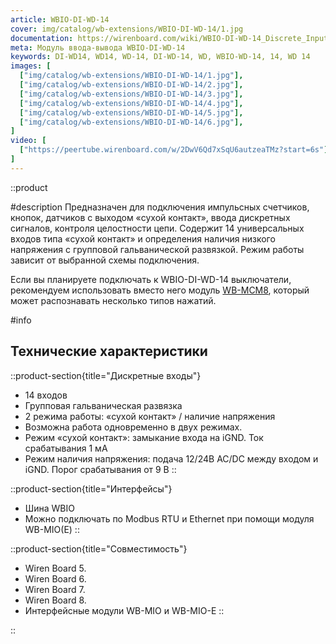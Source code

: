 ```yaml
---
article: WBIO-DI-WD-14
cover: img/catalog/wb-extensions/WBIO-DI-WD-14/1.jpg
documentation: https://wirenboard.com/wiki/WBIO-DI-WD-14_Discrete_Inputs
meta: Модуль ввода-вывода WBIO-DI-WD-14
keywords: DI-WD14, WD14, WD-14, DI-WD-14, WD, WBIO-WD-14, 14, WD 14
images: [
  ["img/catalog/wb-extensions/WBIO-DI-WD-14/1.jpg"],
  ["img/catalog/wb-extensions/WBIO-DI-WD-14/2.jpg"],
  ["img/catalog/wb-extensions/WBIO-DI-WD-14/3.jpg"],
  ["img/catalog/wb-extensions/WBIO-DI-WD-14/4.jpg"],
  ["img/catalog/wb-extensions/WBIO-DI-WD-14/5.jpg"],
  ["img/catalog/wb-extensions/WBIO-DI-WD-14/6.jpg"],
]
video: [
  ["https://peertube.wirenboard.com/w/2DwV6Qd7xSqU6autzeaTMz?start=6s"]
]
---
```


::product

#description
Предназначен для подключения импульсных счетчиков, кнопок, датчиков с выходом «сухой контакт», ввода дискретных сигналов, контроля целостности цепи. Содержит 14 универсальных входов типа «сухой контакт» и определения наличия низкого напряжения с групповой гальванической развязкой. Режим работы зависит от выбранной схемы подключения.

Если вы планируете подключать к WBIO-DI-WD-14 выключатели, рекомендуем использовать вместо него модуль [WB-MCM8](https://wirenboard.com/ru/product/WB-MCM8/), который может распознавать несколько типов нажатий.


#info
## Технические характеристики

::product-section{title="Дискретные входы"}
- 14 входов
- Групповая гальваническая развязка
- 2 режима работы: «сухой контакт» / наличие напряжения
- Возможна работа одновременно в двух режимах.
- Режим «сухой контакт»: замыкание входа на iGND. Ток срабатывания 1 мА
- Режим наличия напряжения: подача 12/24В AC/DC между входом и iGND. Порог срабатывания от 9 В
::

::product-section{title="Интерфейсы"}
- Шина WBIO
- Можно подключать по Modbus RTU и Ethernet при помощи модуля WB-MIO(Е)
::

::product-section{title="Совместимость"}
- Wiren Board 5.
- Wiren Board 6.
- Wiren Board 7.
- Wiren Board 8.
- Интерфейсные модули WB-MIO и WB-MIO-E
::

::
